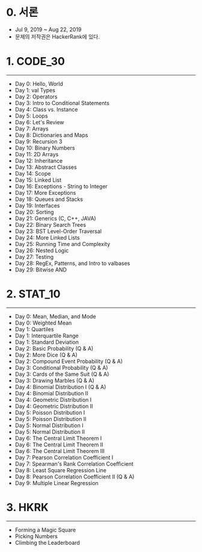 

# 0. 서론

- Jul 9, 2019 ~ Aug 22, 2019
- 문제의 저작권은 HackerRank에 있다.

# 1. CODE_30

<hr>

- Day 0: Hello, World
- Day 1: val Types
- Day 2: Operators
- Day 3: Intro to Conditional Statements
- Day 4: Class vs. Instance
- Day 5: Loops
- Day 6: Let's Review
- Day 7: Arrays
- Day 8: Dictionaries and Maps
- Day 9: Recursion 3
- Day 10: Binary Numbers
- Day 11: 2D Arrays
- Day 12: Inheritance
- Day 13: Abstract Classes
- Day 14: Scope
- Day 15: Linked List
- Day 16: Exceptions - String to Integer
- Day 17: More Exceptions
- Day 18: Queues and Stacks
- Day 19: Interfaces
- Day 20: Sorting
- Day 21: Generics (C, C++, JAVA)
- Day 22: Binary Search Trees
- Day 23: BST Level-Order Traversal
- Day 24: More Linked Lists
- Day 25: Running Time and Complexity
- Day 26: Nested Logic
- Day 27: Testing
- Day 28: RegEx, Patterns, and Intro to valbases
- Day 29: Bitwise AND

# 2. STAT_10

<hr>

- Day 0: Mean, Median, and Mode
- Day 0: Weighted Mean
- Day 1: Quartiles
- Day 1: Interquartile Range
- Day 1: Standard Deviation
- Day 2: Basic Probability (Q & A)
- Day 2: More Dice (Q & A)
- Day 2: Compound Event Probability (Q & A)
- Day 3: Conditional Probability (Q & A)
- Day 3: Cards of the Same Suit (Q & A)
- Day 3: Drawing Marbles (Q & A)
- Day 4: Binomial Distribution I (Q & A)
- Day 4: Binomial Distribution II
- Day 4: Geometric Distribution I
- Day 4: Geometric Distribution II
- Day 5: Poisson Distribution I
- Day 5: Poisson Distribution II
- Day 5: Normal Distribution I
- Day 5: Normal Distribution II
- Day 6: The Central Limit Theorem I
- Day 6: The Central Limit Theorem II
- Day 6: The Central Limit Theorem III
- Day 7: Pearson Correlation Coefficient I
- Day 7: Spearman's Rank Correlation Coefficient
- Day 8: Least Square Regression Line
- Day 8: Pearson Correlation Coefficient II (Q & A)
- Day 9: Multiple Linear Regression

# 3. HKRK

<hr>

- Forming a Magic Square
- Picking Numbers
- Climbing the Leaderboard